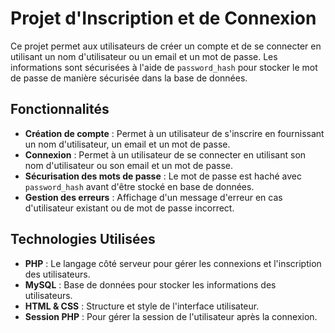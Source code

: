 # Projet d'Inscription et de Connexion

Ce projet permet aux utilisateurs de créer un compte et de se connecter en utilisant un nom d'utilisateur ou un email et un mot de passe. Les informations sont sécurisées à l'aide de `password_hash` pour stocker le mot de passe de manière sécurisée dans la base de données.

## Fonctionnalités

- **Création de compte** : Permet à un utilisateur de s'inscrire en fournissant un nom d'utilisateur, un email et un mot de passe.
- **Connexion** : Permet à un utilisateur de se connecter en utilisant son nom d'utilisateur ou son email et un mot de passe.
- **Sécurisation des mots de passe** : Le mot de passe est haché avec `password_hash` avant d'être stocké en base de données.
- **Gestion des erreurs** : Affichage d'un message d'erreur en cas d'utilisateur existant ou de mot de passe incorrect.

## Technologies Utilisées

- **PHP** : Le langage côté serveur pour gérer les connexions et l'inscription des utilisateurs.
- **MySQL** : Base de données pour stocker les informations des utilisateurs.
- **HTML & CSS** : Structure et style de l'interface utilisateur.
- **Session PHP** : Pour gérer la session de l'utilisateur après la connexion.




